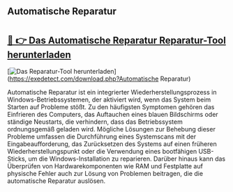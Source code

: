 ## Automatische Reparatur 

# <h2><a href="https://exedetect.com/download.php?Automatische Reparatur">🔗 👉 Das Automatische Reparatur Reparatur-Tool herunterladen</a></h2>

[![Das Reparatur-Tool herunterladen](https://exedetect.com/download-button.jpg)](https://exedetect.com/download.php?Automatische Reparatur)

Automatische Reparatur ist ein integrierter Wiederherstellungsprozess in Windows-Betriebssystemen, der aktiviert wird, wenn das System beim Starten auf Probleme stößt. Zu den häufigsten Symptomen gehören das Einfrieren des Computers, das Auftauchen eines blauen Bildschirms oder ständige Neustarts, die verhindern, dass das Betriebssystem ordnungsgemäß geladen wird. Mögliche Lösungen zur Behebung dieser Probleme umfassen die Durchführung eines Systemscans mit der Eingabeaufforderung, das Zurücksetzen des Systems auf einen früheren Wiederherstellungspunkt oder die Verwendung eines bootfähigen USB-Sticks, um die Windows-Installation zu reparieren. Darüber hinaus kann das Überprüfen von Hardwarekomponenten wie RAM und Festplatte auf physische Fehler auch zur Lösung von Problemen beitragen, die die automatische Reparatur auslösen.